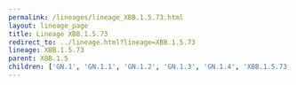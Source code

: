 ```yaml
---
permalink: /lineages/lineage_XBB.1.5.73.html
layout: lineage_page
title: Lineage XBB.1.5.73
redirect_to: ../lineage.html?lineage=XBB.1.5.73
lineage: XBB.1.5.73
parent: XBB.1.5
children: ['GN.1', 'GN.1.1', 'GN.1.2', 'GN.1.3', 'GN.1.4', 'XBB.1.5.73']
---
```

